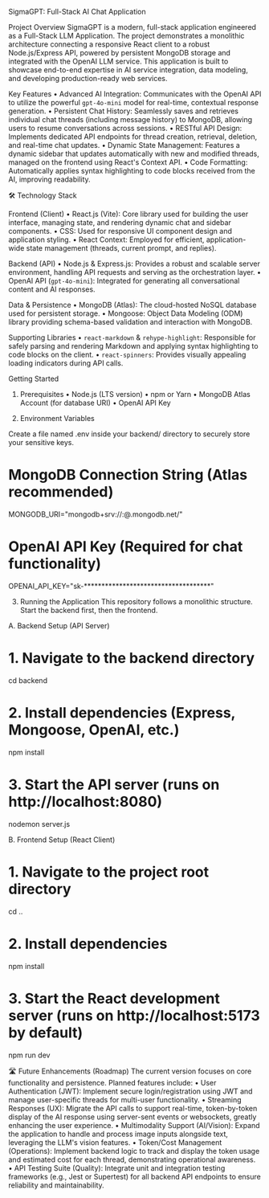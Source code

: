SigmaGPT: Full-Stack AI Chat Application

Project Overview
SigmaGPT is a modern, full-stack application engineered as a Full-Stack LLM Application.
The project demonstrates a monolithic architecture connecting a responsive React client to a robust Node.js/Express API, powered by persistent MongoDB storage and integrated with the OpenAI LLM service.
This application is built to showcase end-to-end expertise in AI service integration, data modeling, and developing production-ready web services.

Key Features
•	Advanced AI Integration: Communicates with the OpenAI API to utilize the powerful `gpt-4o-mini` model for real-time, contextual response generation.
•	Persistent Chat History: Seamlessly saves and retrieves individual chat threads (including message history) to MongoDB, allowing users to resume conversations across sessions.
•	RESTful API Design: Implements dedicated API endpoints for thread creation, retrieval, deletion, and real-time chat updates.
•	Dynamic State Management: Features a dynamic sidebar that updates automatically with new and modified threads, managed on the frontend using React's Context API.
•	Code Formatting: Automatically applies syntax highlighting to code blocks received from the AI, improving readability.

🛠️ Technology Stack

Frontend (Client)
•	React.js (Vite): Core library used for building the user interface, managing state, and rendering dynamic chat and sidebar components.
•	CSS: Used for responsive UI component design and application styling.
•	React Context: Employed for efficient, application-wide state management (threads, current prompt, and replies).

Backend (API)
•	Node.js & Express.js: Provides a robust and scalable server environment, handling API requests and serving as the orchestration layer.
•	OpenAI API (`gpt-4o-mini`): Integrated for generating all conversational content and AI responses.

Data & Persistence
•	MongoDB (Atlas): The cloud-hosted NoSQL database used for persistent storage.
•	Mongoose: Object Data Modeling (ODM) library providing schema-based validation and interaction with MongoDB.

Supporting Libraries
•	`react-markdown` & `rehype-highlight`: Responsible for safely parsing and rendering Markdown and applying syntax highlighting to code blocks on the client.
•	`react-spinners`: Provides visually appealing loading indicators during API calls.

Getting Started

1. Prerequisites
•	Node.js (LTS version)
•	npm or Yarn
•	MongoDB Atlas Account (for database URI)
•	OpenAI API Key

2. Environment Variables

Create a file named .env inside your backend/ directory to securely store your sensitive keys.

# MongoDB Connection String (Atlas recommended)
MONGODB_URI="mongodb+srv://<user>:<password>@<cluster>.mongodb.net/<dbname>"
# OpenAI API Key (Required for chat functionality)
OPENAI_API_KEY="sk-************************************"


3. Running the Application
This repository follows a monolithic structure. Start the backend first, then the frontend.

A. Backend Setup (API Server)

# 1. Navigate to the backend directory
cd backend

# 2. Install dependencies (Express, Mongoose, OpenAI, etc.)
npm install

# 3. Start the API server (runs on http://localhost:8080)
nodemon server.js


B. Frontend Setup (React Client)

# 1. Navigate to the project root directory
cd .. 

# 2. Install dependencies
npm install

# 3. Start the React development server (runs on http://localhost:5173 by default)
npm run dev


🛣️ Future Enhancements (Roadmap)
The current version focuses on core functionality and persistence. Planned features include:
•	User Authentication (JWT): Implement secure login/registration using JWT and manage user-specific threads for multi-user functionality.
•	Streaming Responses (UX): Migrate the API calls to support real-time, token-by-token display of the AI response using server-sent events or websockets, greatly enhancing the user experience.
•	Multimodality Support (AI/Vision): Expand the application to handle and process image inputs alongside text, leveraging the LLM's vision features.
•	Token/Cost Management (Operations): Implement backend logic to track and display the token usage and estimated cost for each thread, demonstrating operational awareness.
•	API Testing Suite (Quality): Integrate unit and integration testing frameworks (e.g., Jest or Supertest) for all backend API endpoints to ensure reliability and maintainability.
